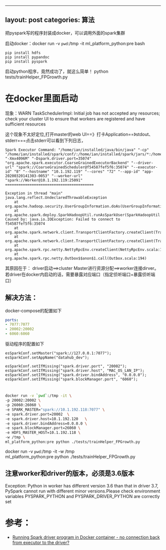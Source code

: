 
---
layout: post
categories: 算法
---

把pyspark写的程序封装成docker，可以调用外面的spark集群

启动docker：docker run -v `pwd`:/tmp -it ml_platform_python:pre bash
```
pip install hdfs
pip install pypandoc
pip install pyspark
```

启动python程序，竟然成功了，就这么简单！
python tests/trainHelper_FPGrowth.py


# 在docker里面启动
现象：WARN TaskSchedulerImpl: Initial job has not accepted any resources; check your cluster UI to ensure that workers are registered and have sufficient resources

这个现象不太好定位,打开master的web UI==》打卡Application==》stdout、stderr===点击stderr可以看到下列日志，
```
Spark Executor Command: "/home/ian/installed/java/bin/java" "-cp" "/home/ian/installed/spark/conf/:/home/ian/installed/spark/jars/*:/home/ian/installed/hadoop/etc/hadoop/" "-Xmx4096M" "-Dspark.driver.port=35074" "org.apache.spark.executor.CoarseGrainedExecutorBackend" "--driver-url" "spark://CoarseGrainedScheduler@f54587fef5f6:35074" "--executor-id" "8" "--hostname" "10.1.192.119" "--cores" "72" "--app-id" "app-20200320141303-0053" "--worker-url" "spark://Worker@10.1.192.119:25091"
========================================

Exception in thread "main" java.lang.reflect.UndeclaredThrowableException
	at org.apache.hadoop.security.UserGroupInformation.doAs(UserGroupInformation.java:1713)
	at org.apache.spark.deploy.SparkHadoopUtil.runAsSparkUser(SparkHadoopUtil.scala:64)
Caused by: java.io.IOException: Failed to connect to f54587fef5f6:35074
	at org.apache.spark.network.client.TransportClientFactory.createClient(TransportClientFactory.java:245)
	at org.apache.spark.network.client.TransportClientFactory.createClient(TransportClientFactory.java:187)
	at org.apache.spark.rpc.netty.NettyRpcEnv.createClient(NettyRpcEnv.scala:198)
	at org.apache.spark.rpc.netty.Outbox$$anon$1.call(Outbox.scala:194)
```

其原因在于：
driver启动==>cluster Master进行资源分配==>worker连接dirver。若driver在docker内启动的话，需要暴露对应端口（指定侦听端口+暴露侦听端口）

## 解决方法：


docker-compose的配置如下
```yaml
ports:
- 7077:7077
- 20002:20002
- 6060:6060
```
驱动程序的配置如下
```
esSparkConf.setMaster("spark://127.0.0.1:7077");
esSparkConf.setAppName("datahub_dev");

esSparkConf.setIfMissing("spark.driver.port", "20002");
esSparkConf.setIfMissing("spark.driver.host", "MAC_OS_LAN_IP");
esSparkConf.setIfMissing("spark.driver.bindAddress", "0.0.0.0");
esSparkConf.setIfMissing("spark.blockManager.port", "6060");
```
#
```bash
docker run -v `pwd`:/tmp -it \
-p 20002:20002 \
-p 26060:26060 \
-e SPARK_MASTER="spark://10.1.192.118:7077" \
-e spark.driver.port=20002  \
-e spark.driver.host=10.1.192.120   \
-e spark.driver.bindAddress=0.0.0.0 \
-e spark.blockManager.port=26060 \
-e HDFS_MASTER_HOST=10.1.192.118 \
-w /tmp \
ml_platform_python:pre python ./tests/trainHelper_FPGrowth.py
```
docker run -v `pwd`:/tmp -it -w /tmp \
ml_platform_python:pre python ./tests/trainHelper_FPGrowth.py

## 注意worker和driver的版本，必须是3.6版本
Exception: Python in worker has different version 3.6 than that in driver 3.7, PySpark cannot run with different minor versions.Please check environment variables PYSPARK_PYTHON and PYSPARK_DRIVER_PYTHON are correctly set


# 参考：
- [Running Spark driver program in Docker container - no connection back from executor to the driver?](https://stackoverflow.com/questions/45489248/running-spark-driver-program-in-docker-container-no-connection-back-from-execu)